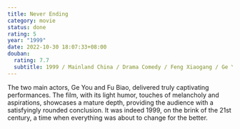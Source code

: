 ```yaml
---
title: Never Ending
category: movie
status: done
rating: 5
year: "1999"
date: 2022-10-30 18:07:33+08:00
douban:
  rating: 7.7
  subtitle: 1999 / Mainland China / Drama Comedy / Feng Xiaogang / Ge You, Wu Qianlian
---
```


The two main actors, Ge You and Fu Biao, delivered truly captivating performances. The film, with its light humor, touches of melancholy and aspirations, showcases a mature depth, providing the audience with a satisfyingly rounded conclusion. It was indeed 1999, on the brink of the 21st century, a time when everything was about to change for the better.
